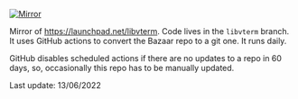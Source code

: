 [![Mirror](https://github.com/Sbozzolo/libvterm-mirror/actions/workflows/mirror.yml/badge.svg?branch=main)](https://github.com/Sbozzolo/libvterm-mirror/actions/workflows/mirror.yml)

Mirror of https://launchpad.net/libvterm. Code lives in the `libvterm` branch.
It uses GitHub actions to convert the Bazaar repo to a git one. It runs daily.

GitHub disables scheduled actions if there are no updates to a repo in 60 days,
so, occasionally this repo has to be manually updated.

Last update: 13/06/2022
